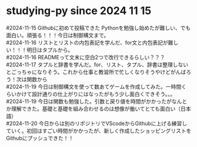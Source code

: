 # studying-py since 2024 11 15
#2024-11-15 Githubに初めて投稿できた Pythonを勉強し始めたが難しい、でも面白い。頑張る！！！今日は制御構文まで。  
#2024-11-16 リストとリストの内包表記を学んだ、for文と内包表記が難しい！！！明日はタプルから。  
#2024-11-16 READMEって文末に空白2つで改行できるらしい？？？  
#2024-11-17 タプルと辞書を学んだ。for、リスト、タプル、辞書は整理しないとごっちゃになりそう。これから仕事と教習所で忙しくなりそうやけどがんばろう！次は関数から  
#2024-11-19 今日は制御構文を使って数あてゲームを作成してみた。一時間くらいかけて設計通りの仕上がりにはなったがもう少し面白くできそう。。。  
#2024-11-19 今日は関数も勉強した。引数と戻り値を時間がかかったがなんとか理解できた。基礎と基礎を組み合わせるのは想像が働いてとても面白い（日本語）  
#2024-11-20 今日からは別のリポジトリでVScodeからGithubに上げる練習していく。初回はすごい時間がかかったが、新しく作成したショッピングリストをGithubにプッシュできた！！
